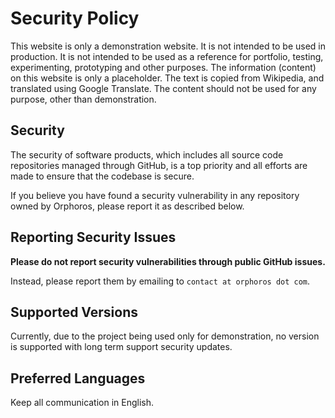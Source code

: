 # Security Policy

This website is only a demonstration website. It is not intended to be used in production. It is not intended to be used as a reference for portfolio, testing, experimenting, prototyping and other purposes. The information (content) on this website is only a placeholder. The text is copied from Wikipedia, and translated using Google Translate. The content should not be used for any purpose, other than demonstration.

## Security

The security of software products, which includes all source code repositories managed through GitHub, is a top priority and all efforts are made to ensure that the codebase is secure.

If you believe you have found a security vulnerability in any repository owned by Orphoros, please report it as described below.

## Reporting Security Issues

**Please do not report security vulnerabilities through public GitHub issues.**

Instead, please report them by emailing to `contact at orphoros dot com`.

## Supported Versions

Currently, due to the project being used only for demonstration, no version is supported with long term support security updates.

## Preferred Languages

Keep all communication in English.
